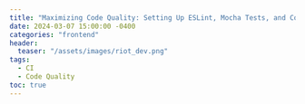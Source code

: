 ```yaml
---
title: "Maximizing Code Quality: Setting Up ESLint, Mocha Tests, and Code Coverage in CircleCI for React"
date: 2024-03-07 15:00:00 -0400
categories: "frontend"
header:
  teaser: "/assets/images/riot_dev.png"
tags:
  - CI
  - Code Quality
toc: true
---
```


